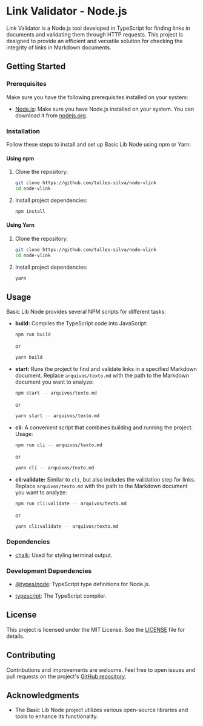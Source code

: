 # Link Validator - Node.js

Link Validator is a Node.js tool developed in TypeScript for finding links in documents and validating them through HTTP requests. This project is designed to provide an efficient and versatile solution for checking the integrity of links in Markdown documents.

## Getting Started

### Prerequisites

Make sure you have the following prerequisites installed on your system:

- [Node.js](https://nodejs.org/): Make sure you have Node.js installed on your system. You can download it from [nodejs.org](https://nodejs.org/).

### Installation

Follow these steps to install and set up Basic Lib Node using npm or Yarn:

#### Using npm

1. Clone the repository:

   ```bash
   git clone https://github.com/talles-silva/node-vlink
   cd node-vlink
   ```

2. Install project dependencies:

   ```bash
   npm install
   ```

#### Using Yarn

1. Clone the repository:

   ```bash
   git clone https://github.com/talles-silva/node-vlink
   cd node-vlink
   ```

2. Install project dependencies:

   ```bash
   yarn
   ```

## Usage

Basic Lib Node provides several NPM scripts for different tasks:

- **build:** Compiles the TypeScript code into JavaScript:

   ```bash
   npm run build
   ```

   or

   ```bash
   yarn build
   ```

- **start:** Runs the project to find and validate links in a specified Markdown document. Replace `arquivos/texto.md` with the path to the Markdown document you want to analyze:

   ```bash
   npm start -- arquivos/texto.md
   ```

   or

   ```bash
   yarn start -- arquivos/texto.md
   ```

- **cli:** A convenient script that combines building and running the project. Usage:

   ```bash
   npm run cli -- arquivos/texto.md
   ```

   or

   ```bash
   yarn cli -- arquivos/texto.md
   ```

- **cli:validate:** Similar to `cli`, but also includes the validation step for links. Replace `arquivos/texto.md` with the path to the Markdown document you want to analyze:

   ```bash
   npm run cli:validate -- arquivos/texto.md
   ```

   or

   ```bash
   yarn cli:validate -- arquivos/texto.md
   ```

### Dependencies

- [chalk](https://www.npmjs.com/package/chalk): Used for styling terminal output.

### Development Dependencies

- [@types/node](https://www.npmjs.com/package/@types/node): TypeScript type definitions for Node.js.

- [typescript](https://www.npmjs.com/package/typescript): The TypeScript compiler.

## License

This project is licensed under the MIT License. See the [LICENSE](LICENSE) file for details.

## Contributing

Contributions and improvements are welcome. Feel free to open issues and pull requests on the project's [GitHub repository](https://github.com/talles-silva/node-vlink).

## Acknowledgments

- The Basic Lib Node project utilizes various open-source libraries and tools to enhance its functionality.
